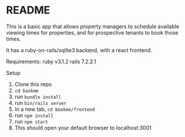 # README

This is a basic app that allows property managers to schedule available viewing times for properties, and for prospective tenants to book those times.

It has a ruby-on-rails/sqlite3 backend, with a react frontend.

Requirements:
ruby v3.1.2
rails 7.2.2.1

Setup
1. Clone this repo
2. `cd bookme`
3. run `bundle install`
4. run `bin/rails server`
5. In a new tab, `cd bookme/frontend`
6. run `npm install`
7. run `npm start`
8. This should open your default browser to localhost:3001
